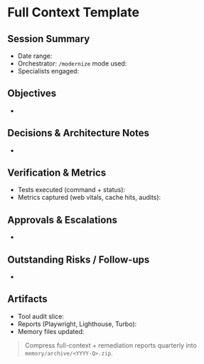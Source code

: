# Full Context Template

## Session Summary
- Date range:
- Orchestrator: `/modernize` mode used:
- Specialists engaged:

## Objectives
- 

## Decisions & Architecture Notes
- 

## Verification & Metrics
- Tests executed (command + status):
- Metrics captured (web vitals, cache hits, audits):

## Approvals & Escalations
- 

## Outstanding Risks / Follow-ups
- 

## Artifacts
- Tool audit slice:
- Reports (Playwright, Lighthouse, Turbo):
- Memory files updated:

> Compress full-context + remediation reports quarterly into `memory/archive/<YYYY-Q>.zip`.
